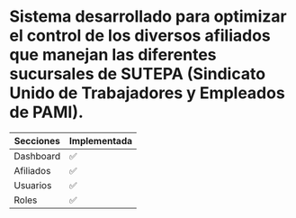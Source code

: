 # Sistema desarrollado para optimizar el control de los diversos afiliados que manejan las diferentes sucursales de SUTEPA (Sindicato Unido de Trabajadores y Empleados de PAMI).

| Secciones | Implementada |
| --------- | ------------ |
| Dashboard | ✅ |
| Afiliados | ✅ |
| Usuarios  | ✅ |
| Roles     | ✅ |
